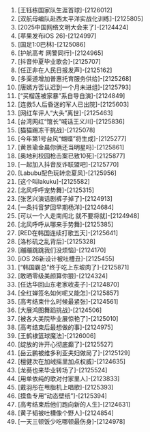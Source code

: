 
1. [王钰栋国家队生涯首球]-[2126012]
1. [双航母编队赴西太平洋实战化训练]-[2125805]
1. [2025中国网络文明大会来了]-[2124424]
1. [苹果发布iOS 26]-[2124997]
1. [国足1:0巴林]-[2125086]
1. [护航高考 网警同行]-[2124965]
1. [抖音仲夏毕业歌会]-[2125707]
1. [任正非在人民日报发声]-[2125162]
1. [多渠道增加普惠托育服务供给]-[2125268]
1. [唐嫣方否认迟到一个月未进组]-[2125793]
1. [“买榴莲被家暴”系自导自演]-[2124849]
1. [连救5人后昏迷的军人已出院]-[2125603]
1. [网红车评人“大头”离世]-[2125463]
1. [台湾网红“馆长”喊话王义川]-[2125836]
1. [猫猫踢冻干挑战]-[2125078]
1. [今年第1号台风“蝴蝶”将生成]-[2125277]
1. [黄景瑜金晨你俩还当明星吗]-[2125861]
1. [奥地利校园枪击案已致10死]-[2125877]
1. [一起加入抖音反诈联盟吧]-[2125770]
1. [Labubu配色玩转恋夏风]-[2125956]
1. [这个叫lakuku]-[2125582]
1. [北风呼呼宠势舞]-[2125315]
1. [张艺兴演话剧裤子掉了]-[2124913]
1. [一条抖音梦回早期杨洋]-[2124684]
1. [可以一个人走南闯北 就不要将就]-[2124948]
1. [北风呼呼从哪来手势舞]-[2125385]
1. [RED在韩国连续打歌五天]-[2125641]
1. [洛杉矶之乱背后]-[2125328]
1. [蹦蹦跳跳我们没烦恼]-[2124170]
1. [iOS 26新设计被吐槽丑]-[2125455]
1. [“韩国霸总”终于吃上东坡肉了]-[2125871]
1. [敢晒零级美颜算你狠]-[2124324]
1. [任达华回山东老家收麦子]-[2124870]
1. [全红婵签名如何呢又能怎]-[2125857]
1. [高考结束什么时候最紧张]-[2124561]
1. [大展鸿图舞蹈挑战]-[2124506]
1. [被各大美院毕业展惊艳了]-[2125010]
1. [高考结束后最想做的事]-[2124975]
1. [王鹤棣篮球魔法]-[2126006]
1. [绽放的许开心彻底癫了]-[2125527]
1. [岳云鹏被维多利亚夫妇做局了]-[2125129]
1. [檀健次在加绒摇里加点权威]-[2124635]
1. [龙葵也来毕业转场了]-[2125524]
1. [用单依纯的歌对付家里人]-[2123833]
1. [戴羽彤在甩脂机上唱歌]-[2125393]
1. [摸鱼专用“动态壁纸”]-[2125394]
1. [高考结束后他们跑向新的人生]-[2124631]
1. [黄子韬被吐槽像个野人]-[2124854]
1. [一天三顿饭少吃哪顿最伤身]-[2124978]